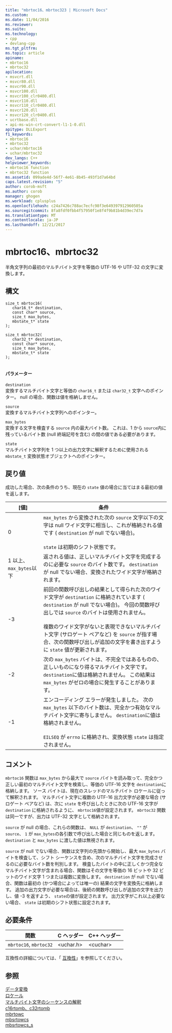 ```yaml
---
title: "mbrtoc16、mbrtoc323 | Microsoft Docs"
ms.custom: 
ms.date: 11/04/2016
ms.reviewer: 
ms.suite: 
ms.technology:
- cpp
- devlang-cpp
ms.tgt_pltfrm: 
ms.topic: article
apiname:
- mbrtoc16
- mbrtoc32
apilocation:
- msvcrt.dll
- msvcr80.dll
- msvcr90.dll
- msvcr100.dll
- msvcr100_clr0400.dll
- msvcr110.dll
- msvcr110_clr0400.dll
- msvcr120.dll
- msvcr120_clr0400.dll
- ucrtbase.dll
- api-ms-win-crt-convert-l1-1-0.dll
apitype: DLLExport
f1_keywords:
- mbrtoc16
- mbrtoc32
- uchar/mbrtoc16
- uchar/mbrtoc32
dev_langs: C++
helpviewer_keywords:
- mbrtoc16 function
- mbrtoc32 function
ms.assetid: 099ade4d-56f7-4e61-8b45-493f1d7a64bd
caps.latest.revision: "5"
author: corob-msft
ms.author: corob
manager: ghogen
ms.workload: cplusplus
ms.openlocfilehash: c24a7426c788ac7ecfc98f3e649397912960505a
ms.sourcegitcommit: 8fa8fdf0fbb4f57950f1e8f4f9b81b4d39ec7d7a
ms.translationtype: MT
ms.contentlocale: ja-JP
ms.lasthandoff: 12/21/2017
---
```

# <a name="mbrtoc16-mbrtoc32"></a>mbrtoc16、mbrtoc32
半角文字列の最初のマルチバイト文字を等価の UTF-16 や UTF-32 の文字に変換します。  
  
## <a name="syntax"></a>構文  
  
```  
size_t mbrtoc16(   
   char16_t* destination,   
   const char* source,   
   size_t max_bytes,   
   mbstate_t* state   
);  
  
size_t mbrtoc32(  
   char32_t* destination,   
   const char* source,   
   size_t max_bytes,   
   mbstate_t* state   
);  
  
```  
  
#### <a name="parameters"></a>パラメーター  
 `destination`  
 変換するマルチバイト文字と等価の `char16_t` または `char32_t` 文字へのポインター。 null の場合、関数は値を格納しません。  
  
 `source`  
 変換するマルチバイト文字列へのポインター。  
  
 `max_bytes`  
 変換する文字を検査する `source` 内の最大バイト数。 これは、1 から `source`内に残っているバイト数 (null 終端記号を含む) の間の値である必要があります。  
  
 `state`  
 マルチバイト文字列を 1 つ以上の出力文字に解釈するために使用される `mbstate_t` 変換状態オブジェクトへのポインター。  
  
## <a name="return-value"></a>戻り値  
 成功した場合、次の条件のうち、現在の `state` 値の場合に当てはまる最初の値を返します。  
  
|[値]|条件|  
|-----------|---------------|  
|0|`max_bytes` から変換された次の `source` 文字以下の文字は null ワイド文字に相当し、これが格納される値です ( `destination` が null でない場合)。<br /><br /> `state` は初期のシフト状態です。|  
|1 以上、 `max_bytes`以下|返される値は、正しいマルチバイト文字を完成するのに必要な `source` のバイト数です。 `destination` が null でない場合、変換されたワイド文字が格納されます。|  
|-3|前回の関数呼び出しの結果として得られた次のワイド文字が `destination` に格納されています ( `destination` が null でない場合)。 今回の関数呼び出しでは `source` のバイトは使用されません。<br /><br /> 複数のワイド文字がないと表現できないマルチバイト文字 (サロゲート ペアなど) を  `source` が指す場合、次の関数呼び出しが追加の文字を書き出すように `state` 値が更新されます。|  
|-2|次の `max_bytes` バイトは、不完全ではあるものの、正しいものになり得るマルチバイト文字です。 `destination`に値は格納されません。 この結果は `max_bytes` がゼロの場合に発生することがあります。|  
|-1|エンコーディング エラーが発生しました。 次の `max_bytes` 以下のバイト数は、完全かつ有効なマルチバイト文字に寄与しません。 `destination`に値は格納されません。<br /><br /> `EILSEQ` が `errno` に格納され、変換状態 `state` は指定されません。|  
  
## <a name="remarks"></a>コメント  
 `mbrtoc16` 関数は `max_bytes` から最大で `source` バイトを読み取って、完全かつ正しい最初のマルチバイト文字を検索し、等価の UTF-16 文字を `destination`に格納します。 ソース バイトは、現在のスレッドのマルチバイト ロケールに従って解釈されます。 マルチバイト文字に複数の UTF-16 出力文字が必要な場合 (サロゲート ペアなど) は、次に `state` を呼び出したときに次の UTF-16 文字が `destination` に格納されるように、 `mbrtoc16`値が設定されます。 `mbrtoc32` 関数は同一ですが、出力は UTF-32 文字として格納されます。  
  
 `source` が null の場合、これらの関数は、 `NULL` が `destination`、 `""` が `source`、 `1` が `max_bytes`の各引数で呼び出した場合と同じものを返します。 `destination` と `max_bytes` に渡した値は無視されます。  
  
 `source` が null でない場合、関数は文字列の先頭から開始し、最大 `max_bytes` バイトを検査して、シフト シーケンスを含め、次のマルチバイト文字を完成させるのに必要なバイト数を判別します。 検査したバイトの中に正しくかつ完全なマルチバイト文字が含まれる場合、関数はその文字を等価の 16 ビットや 32 ビットのワイド文字 1 つまたは複数に変換します。 `destination` が null でない場合、関数は最初の (かつ場合によっては唯一の) 結果の文字を変換先に格納します。 追加の出力文字が必要な場合は、後続の関数呼び出しが追加の文字を出力し、値 -3 を返すよう、 `state`の値が設定されます。 出力文字がこれ以上必要ない場合、 `state` は初期のシフト状態に設定されます。  
  
## <a name="requirements"></a>必要条件  
  
|関数|C ヘッダー|C++ ヘッダー|  
|--------------|--------------|------------------|  
|`mbrtoc16`,                `mbrtoc32`|\<uchar.h>|\<cuchar>|  
  
 互換性の詳細については、「 [互換性](../../c-runtime-library/compatibility.md)」を参照してください。  
  
## <a name="see-also"></a>参照  
 [データ変換](../../c-runtime-library/data-conversion.md)   
 [ロケール](../../c-runtime-library/locale.md)   
 [マルチバイト文字のシーケンスの解釈](../../c-runtime-library/interpretation-of-multibyte-character-sequences.md)   
 [c16rtomb、c32rtomb](../../c-runtime-library/reference/c16rtomb-c32rtomb1.md)   
 [mbrtowc](../../c-runtime-library/reference/mbrtowc.md)   
 [mbsrtowcs](../../c-runtime-library/reference/mbsrtowcs.md)   
 [mbsrtowcs_s](../../c-runtime-library/reference/mbsrtowcs-s.md)
